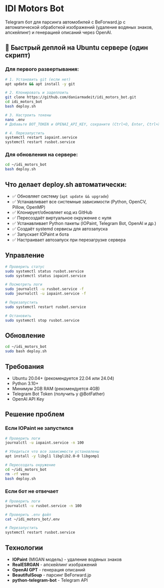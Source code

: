 # IDI Motors Bot

Telegram бот для парсинга автомобилей с BeForward.jp с автоматической обработкой изображений (удаление водяных знаков, апскейлинг) и генерацией описаний через OpenAI.

## 🚀 Быстрый деплой на Ubuntu сервере (один скрипт)

### Для первого развертывания:

```bash
# 1. Установить git (если нет)
apt update && apt install -y git

# 2. Клонировать и задеплоить
git clone https://github.com/daniarmadeit/idi_motors_bot.git
cd idi_motors_bot
bash deploy.sh

# 3. Настроить токены
nano .env
# Добавьте BOT_TOKEN и OPENAI_API_KEY, сохраните (Ctrl+O, Enter, Ctrl+X)

# 4. Перезапустить
systemctl restart iopaint.service
systemctl restart rusbot.service
```

### Для обновления на сервере:

```bash
cd ~/idi_motors_bot
bash deploy.sh
```

## Что делает deploy.sh автоматически:

- ✅ Обновляет систему (`apt update && upgrade`)
- ✅ Устанавливает все системные зависимости (Python, OpenCV, Pillow, OpenMP)
- ✅ Клонирует/обновляет код из GitHub
- ✅ Пересоздаёт виртуальное окружение с нуля
- ✅ Устанавливает Python пакеты (IOPaint, Telegram Bot, OpenAI и др.)
- ✅ Создаёт systemd сервисы для автозапуска
- ✅ Запускает IOPaint и бота
- ✅ Настраивает автозапуск при перезагрузке сервера

## Управление

```bash
# Проверить статус
sudo systemctl status rusbot.service
sudo systemctl status iopaint.service

# Посмотреть логи
sudo journalctl -u rusbot.service -f
sudo journalctl -u iopaint.service -f

# Перезапустить
sudo systemctl restart rusbot.service

# Остановить
sudo systemctl stop rusbot.service
```

## Обновление

```bash
cd ~/idi_motors_bot
sudo bash deploy.sh
```

## Требования

- Ubuntu 20.04+ (рекомендуется 22.04 или 24.04)
- Python 3.10+
- Минимум 2GB RAM (рекомендуется 4GB)
- Telegram Bot Token (получить у @BotFather)
- OpenAI API Key

## Решение проблем

### Если IOPaint не запустился

```bash
# Проверить логи
journalctl -u iopaint.service -n 100

# Убедиться что все зависимости установлены
apt install -y libgl1 libglib2.0-0 libgomp1

# Пересоздать окружение
cd ~/idi_motors_bot
rm -rf venv
bash deploy.sh
```

### Если бот не отвечает

```bash
# Проверить логи
journalctl -u rusbot.service -n 100

# Проверить .env файл
cat ~/idi_motors_bot/.env

# Перезапустить
systemctl restart rusbot.service
```

## Технологии

- **IOPaint** (MIGAN модель) - удаление водяных знаков
- **RealESRGAN** - апскейлинг изображений
- **OpenAI GPT** - генерация описаний
- **BeautifulSoup** - парсинг BeForward.jp
- **python-telegram-bot** - Telegram API
